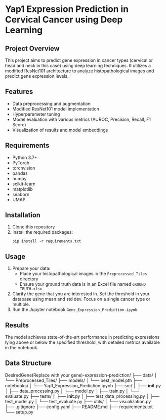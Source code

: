 # Yap1 Expression Prediction in Cervical Cancer using Deep Learning

## Project Overview
This project aims to predict gene expression in cancer types (cervical or head and neck in this case) using deep learning techniques. It utilizes a modified ResNet101 architecture to analyze histopathological images and predict gene expression levels.

## Features
- Data preprocessing and augmentation
- Modified ResNet101 model implementation
- Hyperparameter tuning
- Model evaluation with various metrics (AUROC, Precision, Recall, F1 Score)
- Visualization of results and model embeddings

## Requirements
- Python 3.7+
- PyTorch
- torchvision
- pandas
- numpy
- scikit-learn
- matplotlib
- seaborn
- UMAP

## Installation
1. Clone this repository
2. Install the required packages:
   ```
   pip install -r requirements.txt
   ```

## Usage
1. Prepare your data:
   - Place your histopathological images in the `Preprocessed_Tiles` directory
   - Ensure your ground truth data is in an Excel file named `GROUND TRUTH.xlsx`
2. Clarify the gene that you are interested in. Set the threshold in your database using mean and std dev. Focus on a single cancer type or multiple.
3. Run the Jupyter notebook `Gene_Expression_Prediction.ipynb`

## Results
The model achieves state-of-the-art performance in predicting expressions lying above or below the specified threshold, with detailed metrics available in the notebook.

## Data Structure
DesiredGene(Replace with your gene)-expression-prediction/
├── data/
│   └── Preprocessed_Tiles/
├── models/
│   └── best_model.pth
├── notebooks/
│   └── Yap1_Expression_Prediction.ipynb
├── src/
│   ├── __init__.py
│   ├── data_processing.py
│   ├── model.py
│   ├── train.py
│   └── evaluate.py
├── tests/
│   ├── __init__.py
│   ├── test_data_processing.py
│   ├── test_model.py
│   └── test_evaluate.py
├── utils/
│   └── visualization.py
├── .gitignore
├── config.yaml
├── README.md
├── requirements.txt
└── setup.py